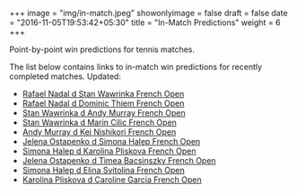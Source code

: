 +++
image = "img/in-match.jpeg"
showonlyimage = false
draft = false
date = "2016-11-05T19:53:42+05:30"
title = "In-Match Predictions"
weight = 6
+++

Point-by-point win predictions for tennis matches.

<!--more-->


The list below contains links to in-match win predictions for recently completed matches. Updated: <DATE>

<ul>
<li><a href="/match1/">Rafael Nadal d Stan Wawrinka French Open</a></li>
<li><a href="/match2/">Rafael Nadal d Dominic Thiem French Open</a></li>
<li><a href="/match3/">Stan Wawrinka d Andy Murray French Open</a></li>
<li><a href="/match4/">Stan Wawrinka d Marin Cilic French Open</a></li>
<li><a href="/match5/">Andy Murray d Kei Nishikori French Open</a></li>
<li><a href="/match6/">Jelena Ostapenko d Simona Halep French Open</a></li>
<li><a href="/match7/">Simona Halep d Karolina Pliskova French Open</a></li>
<li><a href="/match8/">Jelena Ostapenko d Timea Bacsinszky French Open</a></li>
<li><a href="/match9/">Simona Halep d Elina Svitolina French Open</a></li>
<li><a href="/match10/">Karolina Pliskova d Caroline Garcia French Open</a></li>
</ul>
